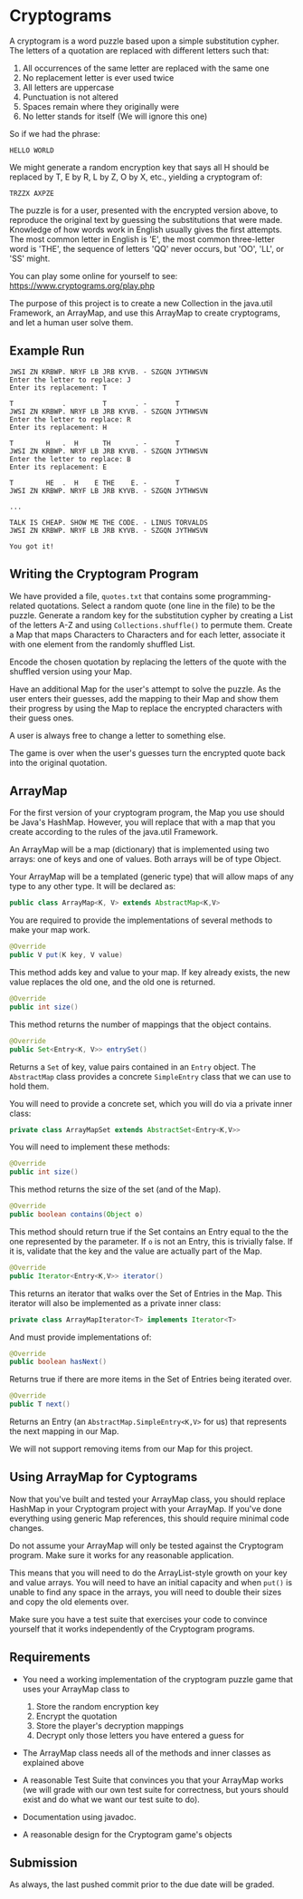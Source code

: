 # Cryptograms

A cryptogram is a word puzzle based upon a simple substitution cypher. The letters of a quotation
are replaced with different letters such that:
1. All occurrences of the same letter are replaced with the same one
2. No replacement letter is ever used twice
3. All letters are uppercase
4. Punctuation is not altered
5. Spaces remain where they originally were
6. No letter stands for itself (We will ignore this one)

So if we had the phrase:

```
HELLO WORLD
```

We might generate a random encryption key that says all H should be replaced by T, E by R, L by Z, O
by X, etc., yielding a cryptogram of:

```
TRZZX AXPZE
```

The puzzle is for a user, presented with the encrypted version above, to reproduce the original
text by guessing the substitutions that were made. Knowledge of how words work in English usually
gives the first attempts. The most common letter in English is 'E', the most common three-letter
word is 'THE', the sequence of letters 'QQ' never occurs, but 'OO', 'LL', or 'SS' might.

You can play some online for yourself to see: <https://www.cryptograms.org/play.php>

The purpose of this project is to create a new Collection in the java.util Framework, an
ArrayMap, and use this ArrayMap to create cryptograms, and let a human user solve them.

## Example Run

```
JWSI ZN KRBWP. NRYF LB JRB KYVB. - SZGQN JYTHWSVN 
Enter the letter to replace: J
Enter its replacement: T

T            .         T       . -       T        
JWSI ZN KRBWP. NRYF LB JRB KYVB. - SZGQN JYTHWSVN 
Enter the letter to replace: R
Enter its replacement: H

T        H   .  H      TH      . -       T        
JWSI ZN KRBWP. NRYF LB JRB KYVB. - SZGQN JYTHWSVN 
Enter the letter to replace: B
Enter its replacement: E

T        HE  .  H    E THE    E. -       T        
JWSI ZN KRBWP. NRYF LB JRB KYVB. - SZGQN JYTHWSVN 

...

TALK IS CHEAP. SHOW ME THE CODE. - LINUS TORVALDS 
JWSI ZN KRBWP. NRYF LB JRB KYVB. - SZGQN JYTHWSVN

You got it!
```

## Writing the Cryptogram Program

We have provided a file, `quotes.txt` that contains some programming-related quotations.
Select a random quote (one line in the file) to be the puzzle. Generate a random key for
the substitution cypher by creating a List of the letters A-Z and using ``Collections.shuffle()`` to permute them. Create a Map that maps Characters to Characters
and for each letter, associate it with one element from the randomly shuffled List.

Encode the chosen quotation by replacing the letters of the quote with the shuffled version using
your Map.

Have an additional Map for the user's attempt to solve the puzzle. As the user enters their guesses,
add the mapping to their Map and show them their progress by using the Map to replace the 
encrypted characters with their guess ones.

A user is always free to change a letter to something else. 
 
The game is over when the user's guesses turn the encrypted quote back into the original quotation.

## ArrayMap

For the first version of your cryptogram program, the Map you use should be Java's HashMap. However,
you will replace that with a map that you create according to the rules of the java.util Framework.

An ArrayMap will be a map (dictionary) that is implemented using two arrays: one of keys and one of
values. Both arrays will be of type Object.

Your ArrayMap will be a templated (generic type) that will allow maps of any type to any other type.
It will be declared as:

```Java
public class ArrayMap<K, V> extends AbstractMap<K,V> 
```

You are required to provide the implementations of several methods to make your map work.

```Java
@Override
public V put(K key, V value)
```
	
This method adds key and value to your map. If key already exists, the new
value replaces the old one, and the old one is returned.

```Java
@Override
public int size()
```

This method returns the number of mappings that the object contains.

```Java
@Override
public Set<Entry<K, V>> entrySet()
```

Returns a ``Set`` of key, value pairs contained in an ``Entry`` object. The ``AbstractMap`` class provides a concrete ``SimpleEntry`` class that we can use to hold them.

You will need to provide a concrete set, which you will do via a private inner class:

```Java
private class ArrayMapSet extends AbstractSet<Entry<K,V>>
```

You will need to implement these methods:

```Java
@Override
public int size()
```

This method returns the size of the set (and of the Map).

```Java
@Override
public boolean contains(Object o)
```

This method should return true if the Set contains an Entry equal to the the one represented by the
parameter. If ``o`` is not an Entry, this is trivially false. If it is, validate that the key
and the value are actually part of the Map.

```Java		
@Override
public Iterator<Entry<K,V>> iterator() 
```

This returns an iterator that walks over the Set of Entries in the Map. This iterator will
also be implemented as a private inner class:

```Java
private class ArrayMapIterator<T> implements Iterator<T>
```

And must provide implementations of:

```Java
@Override
public boolean hasNext()
```

Returns true if there are more items in the Set of Entries being iterated over.


```Java
@Override
public T next() 
```

Returns an Entry (an ``AbstractMap.SimpleEntry<K,V>`` for us) that represents the next 
mapping in our Map.

We will not support removing items from our Map for this project.

## Using ArrayMap for Cyptograms

Now that you've built and tested your ArrayMap class, you should replace HashMap in your Cryptogram
project with your ArrayMap. If you've done everything using generic Map references, this should require minimal code changes.

Do not assume your ArrayMap will only be tested against the Cryptogram program. Make sure it works 
for any reasonable application.

This means that you will need to do the ArrayList-style growth on your key and value arrays. You
will need to have an initial capacity and when ``put()`` is unable to find any space in the 
arrays, you will need to double their sizes and copy the old elements over.

Make sure you have a test suite that exercises your code to convince yourself that it works
independently of the Cryptogram programs.

## Requirements

- You need a working implementation of the cryptogram puzzle game that uses your ArrayMap class to 
    1. Store the random encryption key
    2. Encrypt the quotation
    3. Store the player's decryption mappings
    4. Decrypt only those letters you have entered a guess for 
	
- The ArrayMap class needs all of the methods and inner classes as explained above
- A reasonable Test Suite that convinces you that your ArrayMap works (we will grade with our own test suite for correctness, but yours should exist and do what we want our test suite to do).
- Documentation using javadoc.
- A reasonable design for the Cryptogram game's objects
 
## Submission
 
 As always, the last pushed commit prior to the due date will be graded.
 
 

